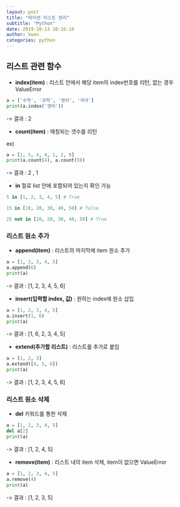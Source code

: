 ```yaml
---
layout: post
title: "파이썬 리스트 정리"
subtitle: "Python"
date: 2019-10-13 10:16:14
author: kwon
categories: python
---
```



## 리스트 관련 함수

- **index(item)** : 리스트 안에서 해당 item의 index번호를 리턴, 없는 경우 ValueError

```python
a = ['수학', '과학', '영어', '국어']
print(a.index('영어'))
```
-> 결과 : 2

- **count(item)** : 매칭되는 갯수를 리턴

ex)
```python
a = [1, 5, 4, 4, 1, 2, 9]
print(a.count(4), a.count(9))
```
-> 결과 : 2 , 1

- **in** 절로 list 안에 포함되어 있는지 확인 가능

```python
5 in [1, 2, 3, 4, 5] # True

15 in [10, 20, 30, 40, 50] # false

25 not in [10, 20, 30, 40, 50] # True
```

### 리스트 원소 추가

- **append(item)** : 리스트의 마지막에 item 원소 추가

```python
a = [1, 2, 3, 4, 5]
a.append(6)
print(a)
```
-> 결과 : [1, 2, 3, 4, 5, 6]

- **insert(입력할 index, 값)** : 원하는 index에 원소 삽입

```python
a = [1, 2, 3, 4, 5]
a.insert(1, 6)
print(a)
```
-> 결과 : [1, 6, 2, 3, 4, 5]

- **extend(추가할 리스트)** : 리스트를 추가로 붙임

```python
a = [1, 2, 3]
a.extend([4, 5, 6])
print(a)
```

-> 결과 : [1, 2, 3, 4, 5, 6]

### 리스트 원소 삭제

- **del** 키워드를 통한 삭제

```python
a = [1, 2, 3, 4, 5]
del a[2]
print(a)
```

-> 결과 : [1, 2, 4, 5]

- **remove(item)** : 리스트 내의 item 삭제, item이 없으면 ValueError

```python
a = [1, 2, 3, 4, 5]
a.remove(4)
print(a)
```
-> 결과 : [1, 2, 3, 5]
